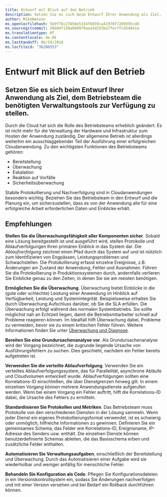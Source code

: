 ```yaml
---
title: Entwurf mit Blick auf den Betrieb
description: Setzen Sie es sich beim Entwurf Ihrer Anwendung als Ziel, dem Betriebsteam die benötigten Verwaltungstools zur Verfügung zu stellen.
author: MikeWasson
ms.openlocfilehash: 5b9f76c27656e5154fb039ca41976f7209395cd8
ms.sourcegitcommit: 26b04f138a860979aea5d253ba7fecffc654841e
ms.translationtype: HT
ms.contentlocale: de-DE
ms.lasthandoff: 06/19/2018
ms.locfileid: "36206553"
---
```

# <a name="design-for-operations"></a>Entwurf mit Blick auf den Betrieb

## <a name="design-an-application-so-that-the-operations-team-has-the-tools-they-need"></a>Setzen Sie es sich beim Entwurf Ihrer Anwendung als Ziel, dem Betriebsteam die benötigten Verwaltungstools zur Verfügung zu stellen.

Durch die Cloud hat sich die Rolle des Betriebsteams erheblich geändert. Es ist nicht mehr für die Verwaltung der Hardware und Infrastruktur zum Hosten der Anwendung zuständig.  Der allgemeine Betrieb ist allerdings weiterhin ein ausschlaggebender Teil der Ausführung einer erfolgreichen Cloudanwendung. Zu den wichtigsten Funktionen des Betriebsteams gehören:

- Bereitstellung
- Überwachung
- Eskalation
- Reaktion auf Vorfälle
- Sicherheitsüberwachung

Stabile Protokollierung und Nachverfolgung sind in Cloudanwendungen besonders wichtig. Beziehen Sie das Betriebsteam in den Entwurf und die Planung ein, um sicherzustellen, dass es von der Anwendung alle für eine erfolgreiche Arbeit erforderlichen Daten und Einblicke erhält.  <!-- to do: Link to DevOps checklist -->

## <a name="recommendations"></a>Empfehlungen

**Stellen Sie die Überwachungsfähigkeit aller Komponenten sicher**. Sobald eine Lösung bereitgestellt ist und ausgeführt wird, stellen Protokolle und Ablaufverfolgungen Ihren primären Einblick in das System dar. Die *Ablaufverfolgung* zeichnet einen Pfad durch das System auf und ist nützlich zum Identifizieren von Engpässen, Leistungsproblemen und Schwachstellen. Die *Protokollierung* erfasst einzelne Ereignisse, z.B. Änderungen am Zustand der Anwendung, Fehler und Ausnahmen. Führen Sie die Protokollierung in Produktionssystemen durch, andernfalls verlieren Sie Einblicke genau zu den Zeiten, in denen Sie sie am meisten benötigen.

**Ermöglichen Sie die Überwachung**. Überwachung bietet Einblicke in die (gute oder schlechte) Leistung einer Anwendung im Hinblick auf Verfügbarkeit, Leistung und Systemintegrität. Beispielsweise erhalten Sie durch Überwachung Aufschluss darüber, ob Sie die SLA erfüllen. Die Überwachung erfolgt während des normalen Systembetriebs. Sie sollte möglichst nah an Echtzeit liegen, damit die Betriebsmitarbeiter schnell auf Probleme reagieren können. Im Idealfall hilft Überwachung dabei, Probleme zu vermeiden, bevor sie zu einem kritischen Fehler führen. Weitere Informationen finden Sie unter [Überwachung und Diagnose][monitoring].

**Bereiten Sie eine Grundursachenanalyse vor**. Als Grundursachenanalyse wird der Vorgang bezeichnet, die zugrunde liegende Ursache von Ausführungsfehlern zu suchen. Dies geschieht, nachdem ein Fehler bereits aufgetreten ist. 

**Verwenden Sie die verteilte Ablaufverfolgung**. Verwenden Sie ein verteiltes Ablaufverfolgungssystem, das für Parallelität, asynchrone Abläufe und Cloudvolumen entwickelt wurde. Ablaufverfolgungen sollten eine Korrelations-ID einschließen, die über Dienstgrenzen hinweg gilt. In einem einzelnen Vorgang können mehrere Anwendungsdienste aufgerufen werden. Wenn bei einem Vorgang ein Fehler auftritt, hilft die Korrelations-ID dabei, die Ursache des Fehlers zu ermitteln. 

**Standardisieren Sie Protokollen und Metriken**. Das Betriebsteam muss Protokolle von den verschiedenen Diensten in der Lösung sammeln. Wenn jeder Dienst ein eigenes Protokollierungsformat verwendet, ist es schwierig oder unmöglich, hilfreiche Informationen zu gewinnen. Definieren Sie ein gemeinsames Schema, das Felder wie Korrelations-ID, Ereignisname, IP-Adresse des Senders usw. enthält. Die einzelnen Dienste können benutzerdefinierte Schemas ableiten, die das Basisschema erben und zusätzliche Felder enthalten.

**Automatisieren Sie Verwaltungsaufgaben**, einschließlich der Bereitstellung und Überwachung. Durch das Automatisieren einer Aufgabe wird sie wiederholbar und weniger anfällig für menschliche Fehler. 

**Behandeln Sie Konfiguration als Code**. Pflegen Sie Konfigurationsdateien in ein Versionskontrollsystem ein, sodass Sie Änderungen nachverfolgen und mit einer Version versehen und bei Bedarf ein Rollback durchführen können. 


<!-- links -->

[monitoring]: ../../best-practices/monitoring.md


